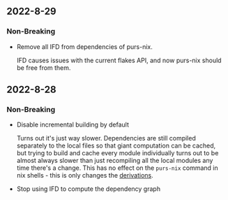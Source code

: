 ## 2022-8-29
### Non-Breaking

- Remove all IFD from dependencies of purs-nix.

  IFD causes issues with the current flakes API, and now purs-nix should be free from them.

## 2022-8-28
### Non-Breaking

- Disable incremental building by default

  Turns out it's just way slower. Dependencies are still compiled separately to the local files so that giant computation can be cached, but trying to build and cache every module individually turns out to be almost always slower than just recompiling all the local modules any time there's a change. This has no effect on the `purs-nix` command in nix shells - this is only changes the [derivations](docs/derivations.md).

- Stop using IFD to compute the dependency graph
